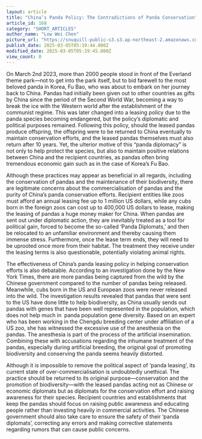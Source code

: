 ```yaml
---
layout: article
title: "China’s Panda Policy: The Contradictions of Panda Conservation"
article_id: 168
category: "SHORT_ARTICLES"
author_name: "Low Wei Chen"
picture_url: "https://snuquill-public-s3.s3.ap-northeast-2.amazonaws.com/photo/article/3bd745a8-de44-4947-b598-91b94e5a20ce.jpg"
publish_date: 2025-03-05T05:19:44.000Z
modified_date: 2025-03-05T05:19:45.000Z
view_count: 0
---
```


<p>On March 2nd 2023, more than 2000 people stood in front of the Everland theme park—not to get into the park itself, but to bid farewell to the most beloved panda in Korea, Fu Bao, who was about to embark on her journey back to China. Pandas had initially been given out to other countries as gifts by China since the period of the Second World War, becoming a way to break the ice with the Western world after the establishment of the communist regime. This was later changed into a leasing policy due to the panda species becoming endangered, but the policy’s diplomatic and political purposes remained. Following this policy, should the leased pandas produce offspring, the offspring were to be returned to China eventually to maintain conservation efforts, and the leased pandas themselves must also return after 10 years. Yet, the ulterior motive of this “panda diplomacy” is not only to help protect the species, but also to maintain positive relations between China and the recipient countries, as pandas often bring tremendous economic gain such as in the case of Korea’s Fu Bao.</p><p>Although these practices may appear as beneficial in all regards, including the conservation of pandas and the maintenance of their biodiversity, there are legitimate concerns about the commercialisation of pandas and the purity of China’s panda conservation efforts. Recipient entities like zoos must afford an annual leasing fee up to 1 million US dollars, while any cubs born in the foreign zoos can cost up to 400,000 US dollars to lease, making the leasing of pandas a huge money maker for China. When pandas are sent out under diplomatic action, they are inevitably treated as a tool for political gain, forced to become the so-called ‘Panda Diplomats,’ and then be relocated to an unfamiliar environment and thereby causing them immense stress. Furthermore, once the lease term ends, they will need to be uprooted once more from their habitat. The treatment they receive under the leasing terms is also questionable, potentially violating animal rights.</p><p>The effectiveness of China’s panda leasing policy in helping conservation efforts is also debatable. According to an investigation done by the New York Times, there are more pandas being captured from the wild by the Chinese government compared to the number of pandas being released. Meanwhile, cubs born in the US and European zoos were never released into the wild. The investigation results revealed that pandas that were sent to the US have done little to help biodiversity, as China usually sends out pandas with genes that have been well represented in the population, which does not help much in &nbsp;panda population gene diversity. Based on an expert who has been working in the Chengdu breeding center under affiliation of a US zoo, she has witnessed the excessive use of the anesthesia on the pandas. The anesthesia is part of the process of the artificial insemination. Combining these with accusations regarding the inhumane treatment of the pandas, especially during artificial breeding, the original goal of promoting biodiversity and conserving the panda seems heavily distorted.</p><p>Although it is impossible to remove the political aspect of ‘panda leasing’, its current state of over-commercialisation is undoubtedly unethical. The practice should be returned to its original purpose—conservation and the promotion of biodiversity—with the leased pandas acting not as Chinese or economic diplomats but as diplomats for the conservation effort and raising awareness for their species. Recipient countries and establishments that keep the pandas should focus on raising public awareness and educating people rather than investing heavily in commercial activities. The Chinese government should also take care to ensure the safety of their ‘panda diplomats’, correcting any errors and making corrective statements regarding rumors that can cause public concerns.</p>
